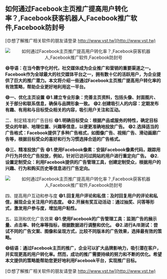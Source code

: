 ## **如何通过Facebook主页推广提高用户转化率？,Facebook获客机器人,Facebook推广软件,Facebook防封号**

[😍想了解推广相关软件的朋友请登录 http://www.vst.tw](http://www.vst.tw)

 <center><img src="https://vst.tw/MP4/tuiguang/png/4.png" alt="如何通过Facebook主页推广提高用户转化率？,Facebook获客机器人,Facebook推广软件,Facebook防封号"></center>

**😄导语：在当今数字化时代，社交媒体成为企业推广和营销的重要渠道之一。Facebook作为全球最大的社交媒体平台之一，拥有数十亿的活跃用户，为企业提供了巨大的推广潜力。本文将介绍一些通过Facebook主页推广提高用户转化率的有效策略，帮助企业更好地利用这一平台。**

**😄一、优化主页设置**
**😄1.建立专业形象：完善主页资料，包括头像、封面图片、关于部分和联系信息，确保与品牌形象一致。**
**😄2.创建吸引人的内容：定期发布有趣、有用和与目标受众相关的内容，吸引用户关注和互动。**

二、制定精准的广告目标
**😄1.明确目标受众：根据产品或服务的特性，确定目标受众的年龄、地理位置、兴趣等信息，以便更准确地投放广告。**
**😄2.选择适当的广告格式：Facebook提供了多种广告格式，如图像广告、视频广告、滑动画廊广告等，根据目标受众的喜好和行为习惯选择合适的广告格式。**

**😄三、精准投放广告**
**😄1.使用Facebook像素：安装Facebook像素代码，跟踪用户行为并优化广告投放，例如，针对已访问过网站的用户进行重定向广告。**
**😄2.设置定制受众：利用Facebook提供的广告管理工具，创建定制受众，根据用户的兴趣、行为和购买历史等信息进行广告定向。**

 <center><img src="https://vst.tw/MP4/tuiguang/png/6.png" alt="如何通过Facebook主页推广提高用户转化率？,Facebook获客机器人,Facebook推广软件,Facebook防封号"></center>

四、提高用户互动和参与度
**😄1.回复用户评论和私信：及时回复用户的评论和私信，展现企业关注用户的态度。**
**😄2.开展有奖互动活动：通过抽奖、问答等形式，激发用户参与度，增加用户粘性。**

五、监测和优化广告效果
**😄1.使用Facebook的广告管理工具：监测广告的展示量、点击率、转化率等指标，根据数据进行调整和优化。**
**😄2.进行A/B测试：尝试不同的广告文案、图像和呈现方式，比较不同版本的广告效果，选择最有效的策略。**

**😄结语：通过Facebook主页的推广，企业可以扩大品牌影响力，吸引潜在客户，并实现更高的用户转化率。然而，成功的推广需要持续的努力和不断的优化。希望本文提供的策略能帮助您更好地利用Facebook平台，实现推广目标。**

[😍想了解推广相关软件的朋友请登录 http://www.vst.tw](http://www.vst.tw)



